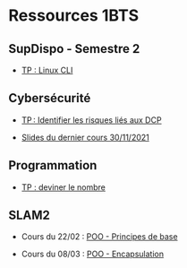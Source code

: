 # Ressources 1BTS

## SupDispo - Semestre 2

- [TP : Linux CLI](linux-cli.md)

## Cybersécurité

- [TP : Identifier les risques liés aux DCP](protection_dcp.md)

- [Slides du dernier cours 30/11/2021](cybersec_20211130.pdf)

## Programmation

- [TP : deviner le nombre](deviner.md)

## SLAM2

- Cours du 22/02 : [POO - Principes de base](poo/01_poo_principes_de_base.pdf)

- Cours du 08/03 : [POO - Encapsulation](poo/02_encapsulation_1.pdf)
